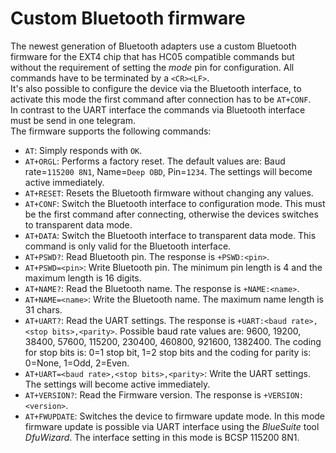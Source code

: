 # Custom Bluetooth firmware
The newest generation of Bluetooth adapters use a custom Bluetooth firmware for the EXT4 chip that has HC05 compatible commands but without the requirement of setting the _mode_ pin for configuration. All commands have to be terminated by a `<CR><LF>`.  
It's also possible to configure the device via the Bluetooth interface, to activate this mode the first command after connection has to be `AT+CONF`.  
In contrast to the UART interface the commands via Bluetooth interface must be send in one telegram.  
The firmware supports the following commands:
* `AT`: Simply responds with `OK`.
* `AT+ORGL`: Performs a factory reset. The default values are: Baud rate=`115200 8N1`, Name=`Deep OBD`, Pin=`1234`. The settings will become active immediately.
* `AT+RESET`: Resets the Bluetooth firmware without changing any values.
* `AT+CONF`: Switch the Bluetooth interface to configuration mode. This must be the first command after connecting, otherwise the devices switches to transparent data mode.
* `AT+DATA`: Switch the Bluetooth interface to transparent data mode. This command is only valid for the Bluetooth interface.
* `AT+PSWD?`: Read Bluetooth pin. The response is `+PSWD:<pin>`.
* `AT+PSWD=<pin>`: Write Bluetooth pin. The minimum pin length is 4 and the maximum length is 16 digits.
* `AT+NAME?`: Read the Bluetooth name. The response is `+NAME:<name>`.
* `AT+NAME=<name>`: Write the Bluetooth name. The maximum name length is 31 chars.
* `AT+UART?`: Read the UART settings. The response is `+UART:<baud rate>,<stop bits>,<parity>`. Possible baud rate values are: 9600, 19200, 38400, 57600, 115200, 230400, 460800, 921600, 1382400. The coding for stop bits is: 0=1 stop bit, 1=2 stop bits and the coding for parity is: 0=None, 1=Odd, 2=Even.
* `AT+UART=<baud rate>,<stop bits>,<parity>`: Write the UART settings. The settings will become active immediately.
* `AT+VERSION?`: Read the Firmware version. The response is `+VERSION:<version>`.
* `AT+FWUPDATE`: Switches the device to firmware update mode. In this mode firmware update is possible via UART interface using the _BlueSuite_ tool _DfuWizard_. The interface setting in this mode is BCSP 115200 8N1.
